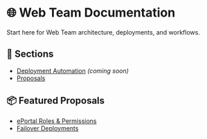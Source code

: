 # 🌐 Web Team Documentation

Start here for Web Team architecture, deployments, and workflows.

## 📂 Sections

- [Deployment Automation](./deployment-automation/) *(coming soon)*
- [Proposals](./proposals/)

## 📦 Featured Proposals

- [ePortal Roles & Permissions](./proposals/ePortal-roles/)
- [Failover Deployments](./web/proposals/failover-deployments/)

